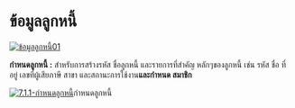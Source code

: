 # ข้อมูลลูกหนี้

[![ข้อมูลลูกหนี้01](/images/ข้อมูลลูกหนี้01.jpg)](/images/ข้อมูลลูกหนี้01.jpg)



**กำหนดลูกหนี้ :** สำหรับการสร้างรหัส ชื่อลูกหนี้ และรายการที่สำคัญ
หลักๆของลูกหนี้ เช่น รหัส ชื่อ ที่อยู่ เลขที่ผู้เสียภาษี สาขา
และสถานะการใช้งาน**และกำหนด สมาชิก**

[![7.1.1-กำหนดลูกหนี้](/images/7.1.1-กำหนดลูกหนี้.jpg)](/images/7.1.1-กำหนดลูกหนี้.jpg)กำหนดลูกหนี้



